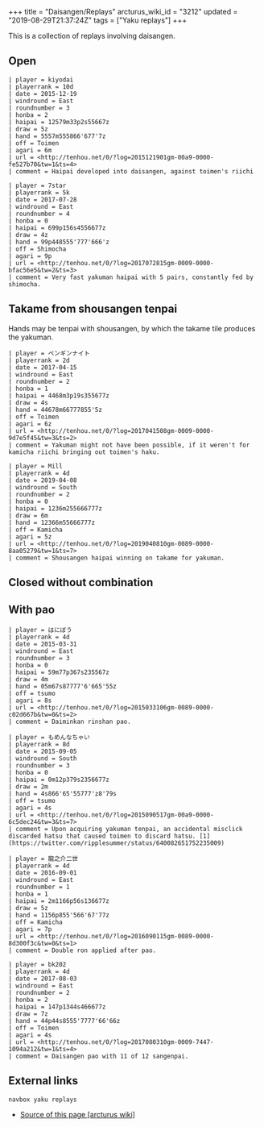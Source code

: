 +++
title = "Daisangen/Replays"
arcturus_wiki_id = "3212"
updated = "2019-08-29T21:37:24Z"
tags = ["Yaku replays"]
+++

This is a collection of replays involving daisangen.

## Open

```Replay/Tenhou.net|
| player = kiyodai
| playerrank = 10d
| date = 2015-12-19
| windround = East
| roundnumber = 3
| honba = 2
| haipai = 12579m33p2s55667z
| draw = 5z
| hand = 5557m555866'677'7z
| off = Toimen
| agari = 6m
| url = <http://tenhou.net/0/?log=2015121901gm-00a9-0000-fe527b70&tw=1&ts=4>
| comment = Haipai developed into daisangen, against toimen's riichi
```

```Replay/Tenhou.net|
| player = 7star
| playerrank = 5k
| date = 2017-07-28
| windround = East
| roundnumber = 4
| honba = 0
| haipai = 699p156s4556677z
| draw = 4z
| hand = 99p448555'777'666'z
| off = Shimocha
| agari = 9p
| url = <http://tenhou.net/0/?log=2017072815gm-0009-0000-bfac56e5&tw=2&ts=3>
| comment = Very fast yakuman haipai with 5 pairs, constantly fed by shimocha.
```

## Takame from shousangen tenpai

Hands may be tenpai with shousangen, by which the takame tile produces the yakuman.

```Replay/Tenhou.net|
| player = ペンギンナイト
| playerrank = 2d
| date = 2017-04-15
| windround = East
| roundnumber = 2
| honba = 1
| haipai = 4468m3p19s355677z
| draw = 4s
| hand = 44678m66777855'5z
| off = Toimen
| agari = 6z
| url = <http://tenhou.net/0/?log=2017041508gm-0009-0000-9d7e5f45&tw=3&ts=2>
| comment = Yakuman might not have been possible, if it weren't for kamicha riichi bringing out toimen's haku.
```

```Replay/Tenhou.net|
| player = Mill
| playerrank = 4d
| date = 2019-04-08
| windround = South
| roundnumber = 2
| honba = 0
| haipai = 1236m255666777z
| draw = 6m
| hand = 12366m55666777z
| off = Kamicha
| agari = 5z
| url = <http://tenhou.net/0/?log=2019040810gm-0089-0000-8aa05279&tw=1&ts=7>
| comment = Shousangen haipai winning on takame for yakuman.
```

## Closed without combination

## With pao

```Replay/Tenhou.net|
| player = はにぼう
| playerrank = 4d
| date = 2015-03-31
| windround = East
| roundnumber = 3
| honba = 0
| haipai = 59m77p367s235567z
| draw = 4m
| hand = 05m67s87777'6'665'55z
| off = tsumo
| agari = 8s
| url = <http://tenhou.net/0/?log=2015033106gm-0089-0000-c02d667b&tw=0&ts=2>
| comment = Daiminkan rinshan pao.
```

```Replay/Tenhou.net|
| player = もめんなちゃい
| playerrank = 8d
| date = 2015-09-05
| windround = South
| roundnumber = 3
| honba = 0
| haipai = 0m12p379s2356677z
| draw = 2m
| hand = 4s866'65'55777'z8'79s
| off = tsumo
| agari = 4s
| url = <http://tenhou.net/0/?log=2015090517gm-00a9-0000-6c5dec24&tw=3&ts=7>
| comment = Upon acquiring yakuman tenpai, an accidental misclick discarded hatsu that caused toimen to discard hatsu. [1](https://twitter.com/ripplesummer/status/640082651752235009)
```

```Replay/Tenhou.net|
| player = 龍之介二世
| playerrank = 4d
| date = 2016-09-01
| windround = East
| roundnumber = 1
| honba = 1
| haipai = 2m1166p56s136677z
| draw = 5z
| hand = 1156p855'566'67'77z
| off = Kamicha
| agari = 7p
| url = <http://tenhou.net/0/?log=2016090115gm-0089-0000-8d300f3c&tw=0&ts=1>
| comment = Double ron applied after pao.
```

```Replay/Tenhou.net|
| player = bk202
| playerrank = 4d
| date = 2017-08-03
| windround = East
| roundnumber = 2
| honba = 2
| haipai = 147p1344s466677z
| draw = 7z
| hand = 44p44s8555'7777'66'66z
| off = Toimen
| agari = 4s
| url = <http://tenhou.net/0/?log=2017080310gm-0009-7447-1094a212&tw=1&ts=4>
| comment = Daisangen pao with 11 of 12 sangenpai.
```

## External links

`navbox yaku replays`

- [Source of this page [arcturus wiki]](http://arcturus.su/wiki/Daisangen/Replays)
